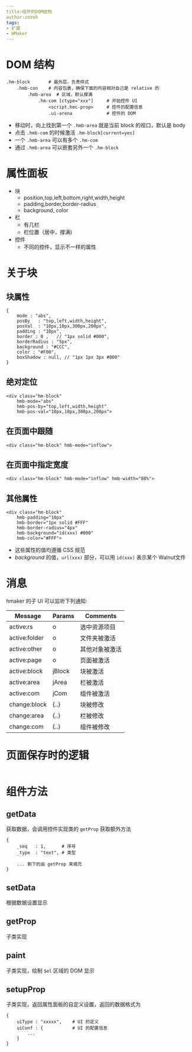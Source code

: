 ```yaml
---
title:组件的DOM结构
author:zozoh
tags:
- 扩展
- HMaker
---
```


# DOM 结构

```
.hm-block       # 最外层，负责样式
    .hmb-con    # 内容包裹，确保下面的内容相对自己是 relative 的
        .hmb-area  # 区域，默认撑满 
            .hm-com [ctype="xxx"]     # 开始控件 UI
                <script.hmc-prop>     # 控件的配置信息
                .ui-arena             # 控件的 DOM
```

* 移动时，向上找到第一个 `.hmb-area`  就是当前 block 的视口，默认是 body
* 点击 `.hmb-com` 的时候激活 `.hm-block[current=yes]`
* 一个 `.hmb-area` 可以有多个 `.hm-com`
* 通过 `.hmb-area` 可以嵌套另外一个 `.hm-block`

# 属性面板

* 块
    * position,top,left,bottom,right,width,height
    * padding,border,border-radius 
    * background, color
* 栏
    * 有几栏
    * 栏位置（居中，撑满)
* 控件
    * 不同的控件，显示不一样的属性

# 关于块

## 块属性

```
{
    mode : "abs",
    posBy   : "top,left,width,height",
    posVal  : "10px,10px,300px,200px",
    padding : "10px",
    border : 0 ,   // "1px solid #000",
    borderRadius : "5px",
    background : "#CCC",
    color : "#F00",
    boxShadow : null, // "1px 1px 3px #000"
}
```

## 绝对定位

```
<div class="hm-block"
    hmb-mode="abs"
    hmb-pos-by="top,left,width,height"
    hmb-pos-val="10px,10px,300px,200px">
```

## 在页面中跟随

```
<div class="hm-block" hmb-mode="inflow">
```

## 在页面中指定宽度

```
<div class="hm-block" hmb-mode="inflow" hmb-width="80%">
```

## 其他属性

```
<div class="hm-block"
    hmb-padding="10px"
    hmb-border="1px solid #FFF"
    hmb-border-radius="4px"
    hmb-background="id(xxx) #000"
    hmb-color="#FFF">
```
* 这些属性的值均遵循 CSS 规范
* *background* 的值，`url(xxx)` 部分，可以用 `id(xxx)` 表示某个 Walnut文件

# 消息

hmaker 的子 UI 可以监听下列通知:

 Message        | Params        | Comments 
----------------|---------------|----------
active:rs       | o             | 选中资源项目
active:folder   | o             | 文件夹被激活
active:other    | o             | 其他对象被激活
active:page     | o             | 页面被激活
active:block    | jBlock        | 块被激活
active:area     | jArea         | 栏被激活
active:com      | jCom          | 组件被激活
change:block    | {..}          | 块被修改
change:area     | {..}          | 栏被修改
change:com      | {..}          | 组件被修改



# 页面保存时的逻辑

```

```

# 组件方法

## getData

获取数据，会调用控件实现类的 `getProp` 获取额外方法

```
{
    _seq   : 1,      # 序号
    _type  : "text", # 类型
    
    ... 剩下的由 getProp 来填充
}
```

## setData

根据数据设置显示

## getProp

子类实现

## paint

子类实现，绘制 `$el` 区域的 DOM 显示

## setupProp

子类实现，返回属性面板的自定义设置，返回的数据格式为

```
{
    uiType : "xxxxx",    # UI 的定义
    uiConf : {           # UI 的配置信息
        ...
    }
}
```



